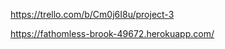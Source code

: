 <!-- Link to trello Board -->
https://trello.com/b/Cm0j6I8u/project-3

<!-- Link to Heroku  -->
https://fathomless-brook-49672.herokuapp.com/